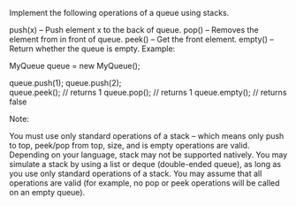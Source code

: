 Implement the following operations of a queue using stacks.

push(x) – Push element x to the back of queue.
pop() – Removes the element from in front of queue.
peek() – Get the front element.
empty() – Return whether the queue is empty.
Example:

MyQueue queue = new MyQueue();

queue.push(1);
queue.push(2);  
queue.peek(); // returns 1
queue.pop(); // returns 1
queue.empty(); // returns false

Note:

You must use only standard operations of a stack – which means only push to top, peek/pop from top, size, and is empty operations are valid.
Depending on your language, stack may not be supported natively. You may simulate a stack by using a list or deque (double-ended queue), as long as you use only standard operations of a stack.
You may assume that all operations are valid (for example, no pop or peek operations will be called on an empty queue).
